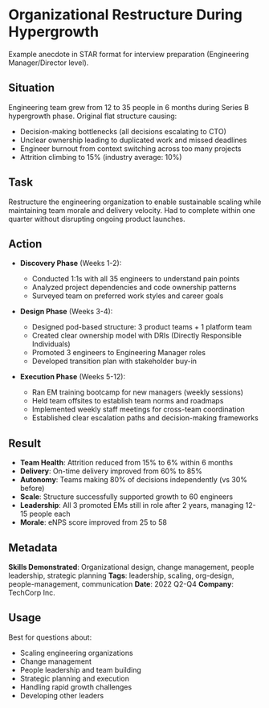 # Organizational Restructure During Hypergrowth

Example anecdote in STAR format for interview preparation (Engineering Manager/Director level).

## Situation

Engineering team grew from 12 to 35 people in 6 months during Series B hypergrowth phase. Original flat structure causing:
- Decision-making bottlenecks (all decisions escalating to CTO)
- Unclear ownership leading to duplicated work and missed deadlines
- Engineer burnout from context switching across too many projects
- Attrition climbing to 15% (industry average: 10%)

## Task

Restructure the engineering organization to enable sustainable scaling while maintaining team morale and delivery velocity. Had to complete within one quarter without disrupting ongoing product launches.

## Action

- **Discovery Phase** (Weeks 1-2):
  - Conducted 1:1s with all 35 engineers to understand pain points
  - Analyzed project dependencies and code ownership patterns
  - Surveyed team on preferred work styles and career goals

- **Design Phase** (Weeks 3-4):
  - Designed pod-based structure: 3 product teams + 1 platform team
  - Created clear ownership model with DRIs (Directly Responsible Individuals)
  - Promoted 3 engineers to Engineering Manager roles
  - Developed transition plan with stakeholder buy-in

- **Execution Phase** (Weeks 5-12):
  - Ran EM training bootcamp for new managers (weekly sessions)
  - Held team offsites to establish team norms and roadmaps
  - Implemented weekly staff meetings for cross-team coordination
  - Established clear escalation paths and decision-making frameworks

## Result

- **Team Health**: Attrition reduced from 15% to 6% within 6 months
- **Delivery**: On-time delivery improved from 60% to 85%
- **Autonomy**: Teams making 80% of decisions independently (vs 30% before)
- **Scale**: Structure successfully supported growth to 60 engineers
- **Leadership**: All 3 promoted EMs still in role after 2 years, managing 12-15 people each
- **Morale**: eNPS score improved from 25 to 58

## Metadata

**Skills Demonstrated**: Organizational design, change management, people leadership, strategic planning
**Tags**: leadership, scaling, org-design, people-management, communication
**Date**: 2022 Q2-Q4
**Company**: TechCorp Inc.

## Usage

Best for questions about:
- Scaling engineering organizations
- Change management
- People leadership and team building
- Strategic planning and execution
- Handling rapid growth challenges
- Developing other leaders
